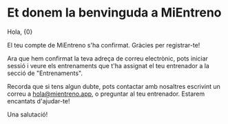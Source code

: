# Et donem la benvinguda a MiEntreno

Hola, {0}

El teu compte de MiEntreno s'ha confirmat. Gràcies per registrar-te!

Ara que hem confirmat la teva adreça de correu electrònic, pots iniciar sessió i veure els entrenaments que t'ha assignat el teu entrenador a la secció de "Entrenaments".

Recorda que si tens algun dubte, pots contactar amb nosaltres escrivint un correu a <hola@mientreno.app>, o preguntar al teu entrenador. Estarem encantats d'ajudar-te!

Una salutació!
